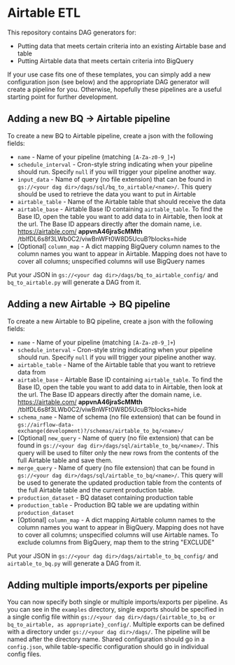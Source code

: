 # Airtable ETL

This repository contains DAG generators for:

* Putting data that meets certain criteria into an existing Airtable base and table
* Putting Airtable data that meets certain criteria into BigQuery

If your use case fits one of these templates, you can simply add a new configuration json (see below) and
the appropriate DAG generator will create a pipeline for you. Otherwise, hopefully these pipelines are a
useful starting point for further development.

## Adding a new BQ -> Airtable pipeline

To create a new BQ to Airtable pipeline, create a json with the following fields:

* `name` - Name of your pipeline (matching `[A-Za-z0-9_]+`)
* `schedule_interval` - Cron-style string indicating when your pipeline should run. Specify `null` if you will trigger
your pipeline another way.
* `input_data` - Name of query (no file extension) that can be found in `gs://<your dag dir>/dags/sql/bq_to_airtable/<name>/`.
This query should be used to retrieve the data you want to put in Airtable
* `airtable_table` - Name of the Airtable table that should receive the data
* `airtable_base` - Airtable Base ID containing `airtable_table`. To find the Base ID, open the table you want to
add data to in Airtable, then look at the url. The Base ID appears directly after the domain name, i.e. https://airtable.com/ **appvnA46jraScMMth** /tblfDL6s8f3LWb0C2/viwBnWFt0W8D5UcuB?blocks=hide
* [Optional] `column_map` - A dict mapping BigQuery column names to the column names you want to appear in Airtable. Mapping does not have to cover all columns; unspecified columns will use BigQuery names

Put your JSON in `gs://<your dag dir>/dags/bq_to_airtable_config/` and `bq_to_airtable.py` will generate a DAG from it.

## Adding a new Airtable -> BQ pipeline

To create a new Airtable to BQ pipeline, create a json with the following fields:

* `name` - Name of your pipeline (matching `[A-Za-z0-9_]+`)
* `schedule_interval` - Cron-style string indicating when your pipeline should run. Specify `null` if you will trigger
your pipeline another way.
* `airtable_table` - Name of the Airtable table that you want to retrieve data from
* `airtable_base` - Airtable Base ID containing `airtable_table`. To find the Base ID, open the table you want to
add data to in Airtable, then look at the url. The Base ID appears directly after the domain name, i.e. https://airtable.com/ **appvnA46jraScMMth** /tblfDL6s8f3LWb0C2/viwBnWFt0W8D5UcuB?blocks=hide
* `schema_name` - Name of schema (no file extension) that can be found in `gs://airflow-data-exchange(development)?/schemas/airtable_to_bq/<name>/`
* [Optional] `new_query` - Name of query (no file extension) that can be found in `gs://<your dag dir>/dags/sql/airtable_to_bq/<name>/`.
This query will be used to filter only the new rows from the contents of the full Airtable table and save them.
* `merge_query` - Name of query (no file extension) that can be found in `gs://<your dag dir>/dags/sql/airtable_to_bq/<name>/`.
This query will be used to generate the updated production table from the contents of the full Airtable table and the
current production table.
* `production_dataset` - BQ dataset containing production table
* `production_table` - Production BQ table we are updating within `production_dataset`
* [Optional] `column_map` - A dict mapping Airtable column names to the column names you want to appear in BigQuery. Mapping does not have to cover all columns; unspecified columns will use Airtable names. To exclude columns from BigQuery, map them to the string "EXCLUDE"

Put your JSON in `gs://<your dag dir>/dags/airtable_to_bq_config/` and `airtable_to_bq.py` will generate a DAG from it.

## Adding multiple imports/exports per pipeline

You can now specify both single or multiple imports/exports per pipeline. As you can see in the `examples` directory,
single exports should be specified in a single config file within
`gs://<your dag dir>/dags/{airtable_to_bq or bq_to_airtable, as appropriate}_config/`. Multiple exports can be defined
with a directory under `gs://<your dag dir>/dags/`. The pipeline will be named after the directory name. Shared
configuration should go in a `config.json`, while table-specific configuration should go in individual config files.
